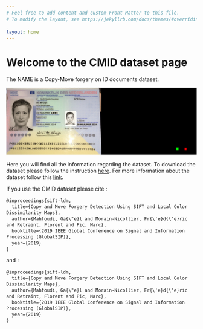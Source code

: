 ```yaml
---
# Feel free to add content and custom Front Matter to this file.
# To modify the layout, see https://jekyllrb.com/docs/themes/#overriding-theme-defaults

layout: home
--- 
```


<h1>Welcome to the CMID dataset page</h1>
The NAME is a Copy-Move forgery on ID documents dataset.

![Example of tampering](/img/example.jpg)

Here you will find all the information regarding the dataset.
To download the dataset please follow the instruction [here](/download/). 
For more information about the dataset follow this  [link](/overview/).


If you use the CMID dataset please cite :

```
@inproceedings{sift-ldm,
  title={Copy and Move Forgery Detection Using SIFT and Local Color Dissimilarity Maps},
  author={Mahfoudi, Ga{\"e}l and Morain-Nicollier, Fr{\'e}d{\'e}ric and Retraint, Florent and Pic, Marc},
  booktitle={2019 IEEE Global Conference on Signal and Information Processing (GlobalSIP)},
  year={2019}
}
```

and : 

```
@inproceedings{sift-ldm,
  title={Copy and Move Forgery Detection Using SIFT and Local Color Dissimilarity Maps},
  author={Mahfoudi, Ga{\"e}l and Morain-Nicollier, Fr{\'e}d{\'e}ric and Retraint, Florent and Pic, Marc},
  booktitle={2019 IEEE Global Conference on Signal and Information Processing (GlobalSIP)},
  year={2019}
}
```




